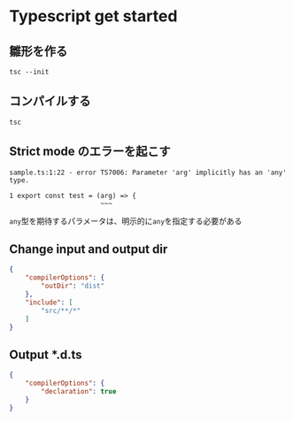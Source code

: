 # Typescript get started

## 雛形を作る

```shell
tsc --init
```

## コンパイルする

```shell
tsc
```

## Strict mode のエラーを起こす

```shell
sample.ts:1:22 - error TS7006: Parameter 'arg' implicitly has an 'any' type.

1 export const test = (arg) => {
                       ~~~
```

`any`型を期待するパラメータは、明示的に`any`を指定する必要がある

## Change input and output dir

```json
{
    "compilerOptions": {
        "outDir": "dist"
    },
    "include": [
        "src/**/*"
    ]
}
```

## Output *.d.ts

```json
{
    "compilerOptions": {
        "declaration": true
    }
}
```


